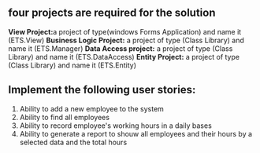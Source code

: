 
<h2>four projects are required for the solution</h2>
<b>View Project:</b>a project of type(windows Forms Application) and name it (ETS.View)
<b>Business Logic Project:</b> a project of type (Class Library) and name it (ETS.Manager)
<b>Data Access project:</b> a project of type (Class Library) and name it (ETS.DataAccess)
<b>Entity Project:</b> a project of type (Class Library) and name it (ETS.Entity)

<h2>Implement the following user stories:</h2>
<ol>
  <li>Ability to add a new employee to the system</li>
  <li>Ability to find all employees</li>
  <li>Ability to record employee's working hours in a daily bases</li>
  <li>Ability to generate a report to shouw all employees and their hours by a selected data and the total hours</li>
</ol>
